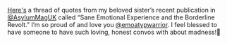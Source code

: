 [Here's](https://x.com/moontwerk/status/1803447122299101607) a thread of quotes from my beloved sister’s recent publication in [@AsylumMagUK](https://x.com/AsylumMagUK) called “Sane Emotional Experience and the Borderline Revolt.” I’m so proud of and love you [@emoatypwarrior](https://x.com/emoatypwarrior). I feel blessed to have someone to have such loving, honest convos with about madness!🧵